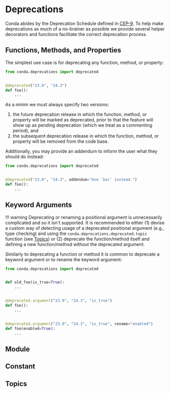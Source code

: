 [cep9]: https://github.com/conda-incubator/ceps/blob/main/cep-9.md

# Deprecations

Conda abides by the Deprecation Schedule defined in [CEP-9][cep9]. To help make deprecations as much of a no-brainer as possible we provide several helper decorators and functions facilitate the correct deprecation process.

## Functions, Methods, and Properties

The simplest use case is for deprecating any function, method, or property:

```python
from conda.deprecations import deprecated


@deprecated("23.9", "24.3")
def foo():
    ...
```

As a minim we must always specify two versions:

1. the future deprecation release in which the function, method, or property will be marked as deprecated, prior to that the feature will show up as pending deprecation (which we treat as a commenting period), and
2. the subsequent deprecation release in which the function, method, or property will be removed from the code base.

Additionally, you may provide an addendum to inform the user what they should do instead:

```python
from conda.deprecations import deprecated


@deprecated("23.9", "24.3", addendum="Use `bar` instead.")
def foo():
    ...
```

## Keyword Arguments

!!! warning
    Deprecating or renaming a positional argument is unnecessarily complicated and so it isn't supported. It is recommended to either (1) devise a custom way of detecting usage of a deprecated positional argument (e.g., type checking) and using the `conda.deprecations.deprecated.topic` function (see [Topics](#topics)) or (2) deprecate the function/method itself and defining a new function/method without the deprecated argument.

Similarly to deprecating a function or method it is common to deprecate a keyword argument or to rename the keyword argument:

```python
from conda.deprecations import deprecated


def old_foo(is_true=True):
    ...


@deprecated.argument("23.9", "24.3", "is_true")
def foo():
    ...


@deprecated.argument("23.9", "24.3", "is_true", rename="enabled")
def foo(enabled=True):
    ...
```

## Module

## Constant

## Topics
